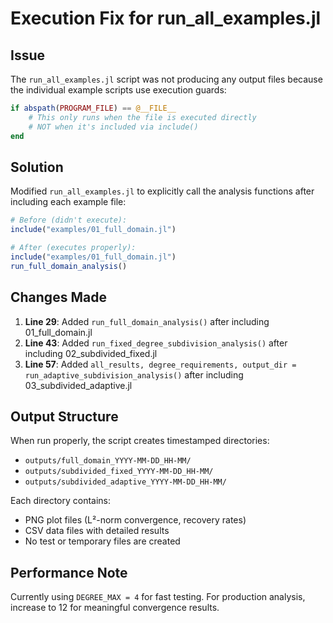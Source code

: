 # Execution Fix for run_all_examples.jl

## Issue
The `run_all_examples.jl` script was not producing any output files because the individual example scripts use execution guards:

```julia
if abspath(PROGRAM_FILE) == @__FILE__
    # This only runs when the file is executed directly
    # NOT when it's included via include()
end
```

## Solution
Modified `run_all_examples.jl` to explicitly call the analysis functions after including each example file:

```julia
# Before (didn't execute):
include("examples/01_full_domain.jl")

# After (executes properly):
include("examples/01_full_domain.jl")
run_full_domain_analysis()
```

## Changes Made
1. **Line 29**: Added `run_full_domain_analysis()` after including 01_full_domain.jl
2. **Line 43**: Added `run_fixed_degree_subdivision_analysis()` after including 02_subdivided_fixed.jl  
3. **Line 57**: Added `all_results, degree_requirements, output_dir = run_adaptive_subdivision_analysis()` after including 03_subdivided_adaptive.jl

## Output Structure
When run properly, the script creates timestamped directories:
- `outputs/full_domain_YYYY-MM-DD_HH-MM/`
- `outputs/subdivided_fixed_YYYY-MM-DD_HH-MM/`
- `outputs/subdivided_adaptive_YYYY-MM-DD_HH-MM/`

Each directory contains:
- PNG plot files (L²-norm convergence, recovery rates)
- CSV data files with detailed results
- No test or temporary files are created

## Performance Note
Currently using `DEGREE_MAX = 4` for fast testing. For production analysis, increase to 12 for meaningful convergence results.